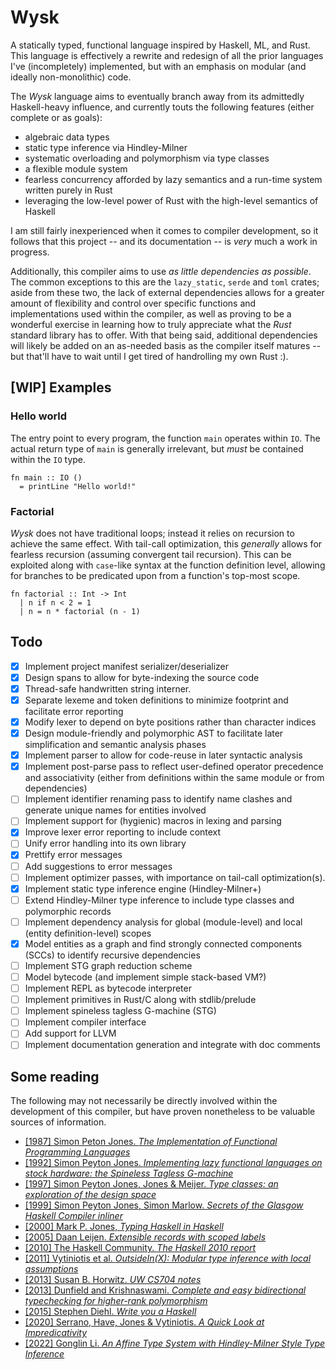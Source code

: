 # Wysk
A statically typed, functional language inspired by Haskell, ML, and Rust. This
language is effectively a rewrite and redesign of all the prior languages I've
(incompletely) implemented, but with an emphasis on modular (and ideally
non-monolithic) code. 

The *Wysk* language aims to eventually branch away from its admittedly
Haskell-heavy influence, and currently touts the following features (either
complete or as goals):
* algebraic data types
* static type inference via Hindley-Milner
* systematic overloading and polymorphism via type classes
* a flexible module system
* fearless concurrency afforded by lazy semantics and a run-time system written
  purely in Rust
* leveraging the low-level power of Rust with the high-level semantics of Haskell

I am still fairly inexperienced when it comes to compiler development, so it
follows that this project -- and its documentation -- is *very* much a work in
progress. 

Additionally, this compiler aims to use *as little dependencies as
possible*. The common exceptions to this are the `lazy_static`, `serde` and
`toml` crates; aside from these two, the lack of external dependencies allows
for a greater amount of flexibility and control over specific functions and
implementations used within the compiler, as well as proving to be a wonderful
exercise in learning how to truly appreciate what the *Rust* standard library
has to offer. With that being said, additional dependencies will likely be added
on an as-needed basis as the compiler itself matures -- but that'll have to wait
until I get tired of handrolling my own Rust :).

## [WIP] Examples
### Hello world
The entry point to every program, the function `main` operates within `IO`. The
actual return type of `main` is generally irrelevant, but *must* be contained
within the `IO` type.
```haskell,rust
fn main :: IO ()
  = printLine "Hello world!"
```

### Factorial
*Wysk* does not have traditional loops; instead it relies on recursion to
achieve the same effect. With tail-call optimization, this *generally* allows
for fearless recursion (assuming convergent tail recursion). This can be
exploited along with `case`-like syntax at the function definition level,
allowing for branches to be predicated upon from a function's top-most scope.
```haskell,rust
fn factorial :: Int -> Int
  | n if n < 2 = 1
  | n = n * factorial (n - 1)
```

## Todo
- [x] Implement project manifest serializer/deserializer
- [x] Design spans to allow for byte-indexing the source code
- [x] Thread-safe handwritten string interner.
- [x] Separate lexeme and token definitions to minimize footprint and facilitate error reporting
- [x] Modify lexer to depend on byte positions rather than character indices
- [x] Design module-friendly and polymorphic AST to facilitate later simplification and semantic analysis phases
- [x] Implement parser to allow for code-reuse in later syntactic analysis
- [x] Implement post-parse pass to reflect user-defined operator precedence and associativity (either from definitions within the same module or from dependencies)
- [ ] Implement identifier renaming pass to identify name clashes and generate unique names for entities involved
- [ ] Implement support for (hygienic) macros in lexing and parsing
- [x] Improve lexer error reporting to include context
- [ ] Unify error handling into its own library
- [x] Prettify error messages
- [ ] Add suggestions to error messages
- [ ] Implement optimizer passes, with importance on tail-call optimization(s).
- [x] Implement static type inference engine (Hindley-Milner+)
- [ ] Extend Hindley-Milner type inference to include type classes and
  polymorphic records
- [ ] Implement dependency analysis for global (module-level) and local (entity definition-level) scopes
- [x] Model entities as a graph and find strongly connected components (SCCs) to identify recursive dependencies
- [ ] Implement STG graph reduction scheme
- [ ] Model bytecode (and implement simple stack-based VM?)
- [ ] Implement REPL as bytecode interpreter 
- [ ] Implement primitives in Rust/C along with stdlib/prelude
- [ ] Implement spineless tagless G-machine (STG)
- [ ] Implement compiler interface 
- [ ] Add support for LLVM 
- [ ] Implement documentation generation and integrate with doc comments

## Some reading
The following may not necessarily be directly involved within the development of
this compiler, but have proven nonetheless to be valuable sources of
information. 
* [[1987] Simon Peton Jones. *The Implementation of Functional Programming Languages*](https://www.microsoft.com/en-us/research/uploads/prod/1987/01/slpj-book-1987.pdf)
* [[1992] Simon Peyton Jones. *Implementing lazy functional languages on stock
  hardware: the Spineless Tagless
  G-machine*](https://www.microsoft.com/en-us/research/wp-content/uploads/1992/04/spineless-tagless-gmachine.pdf)
* [[1997] Simon Peyton Jones, Jones & Meijer. *Type classes: an exploration of the design space*](https://www.microsoft.com/en-us/research/wp-content/uploads/1997/01/multi.pdf)
* [[1999] Simon Peyton Jones, Simon Marlow. *Secrets of the Glasgow Haskell
  Compiler
  inliner*](https://www.microsoft.com/en-us/research/wp-content/uploads/2002/07/inline.pdf)
* [[2000] Mark P. Jones, *Typing Haskell in Haskell*](https://web.cecs.pdx.edu/~mpj/thih/thih.pdf)
* [[2005] Daan Leijen. *Extensible records with scoped labels*](https://www.microsoft.com/en-us/research/wp-content/uploads/2016/02/scopedlabels.pdf)
* [[2010] The Haskell Community. *The Haskell 2010 report*](https://www.haskell.org/definition/haskell2010.pdf)
* [[2011] Vytiniotis et al. *OutsideIn(X): Modular type inference with local assumptions*](https://www.microsoft.com/en-us/research/wp-content/uploads/2016/02/jfp-outsidein.pdf)
* [[2013] Susan B. Horwitz. *UW CS704 notes*](https://pages.cs.wisc.edu/~horwitz/CS704-NOTES/)
* [[2013] Dunfield and Krishnaswami. *Complete and easy bidirectional typechecking for higher-rank polymorphism*](https://research.cs.queensu.ca/home/jana/papers/bidir/)
* [[2015] Stephen Diehl. *Write you a Haskell*](http://dev.stephendiehl.com/fun/WYAH.pdf)
* [[2020] Serrano, Have, Jones & Vytiniotis. *A Quick Look at Impredicativity*](https://www.microsoft.com/en-us/research/uploads/prod/2020/01/quick-look.pdf)
* [[2022] Gonglin Li. *An Affine Type System with Hindley-Milner Style Type Inference*](https://arxiv.org/pdf/2203.17125v1.pdf)